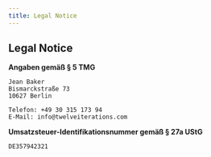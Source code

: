 ```yaml
---
title: Legal Notice
---
```


## Legal Notice

**Angaben gemäß § 5 TMG**
    
    Jean Baker
    Bismarckstraße 73
    10627 Berlin

    Telefon: +49 30 315 173 94
    E-Mail: info@twelveiterations.com

**Umsatzsteuer-Identifikationsnummer gemäß § 27a UStG**

    DE357942321